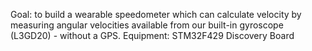  Goal: to build a wearable speedometer which can calculate velocity by measuring angular velocities available from our built-in gyroscope (L3GD20) - without a GPS.
 Equipment: STM32F429 Discovery Board
